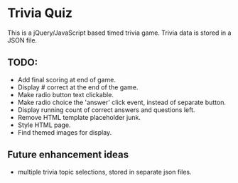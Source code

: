 # Trivia Quiz
This is a jQuery/JavaScript based timed trivia game.  Trivia data is stored in a JSON file.

## TODO:
* Add final scoring at end of game.
* Display # correct at the end of the game.
* Make radio button text clickable.
* Make radio choice the 'answer' click event, instead of separate button.
* Display running count of correct answers and questions left.
* Remove HTML template placeholder junk.
* Style HTML page.
* Find themed images for display.

## Future enhancement ideas
* multiple trivia topic selections, stored in separate json files.
